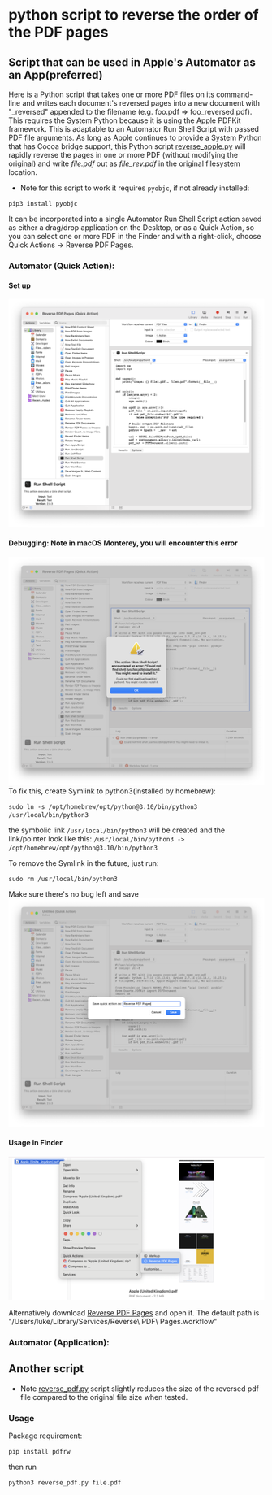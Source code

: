 # python script to reverse the order of the PDF pages

## Script that can be used in Apple's Automator as an App(preferred)
Here is a Python script that takes one or more PDF files on its command-line and writes each document's reversed pages into a new document with "_reversed" appended to the filename (e.g. foo.pdf => foo_reversed.pdf). This requires the System Python because it is using the Apple PDFKit framework. This is adaptable to an Automator Run Shell Script with passed PDF file arguments. As long as Apple continues to provide a System Python that has Cocoa bridge support, this Python script [reverse_apple.py](src/mac/reverse_apple.py) will rapidly reverse the pages in one or more PDF (without modifying the original) and write *file.pdf* out as *file_rev.pdf* in the original filesystem location. 
* Note for this script to work it requires ```pyobjc```, if not already installed:
```
pip3 install pyobjc
```
It can be incorporated into a single Automator Run Shell Script action saved as either a drag/drop application on the Desktop, or as a Quick Action, so you can select one or more PDF in the Finder and with a right-click, choose Quick Actions -> Reverse PDF Pages.
### Automator (Quick Action):
#### Set up
![Automator Quick Action](img/Automator%20Quick%20Action.png "Automator Quick Action")
#### Debugging: Note in macOS Monterey, you will encounter this error
![Automator Quick Action Error](img/shell_error.png "Automator Quick Action Error")
To fix this, create Symlink to python3(installed by homebrew):
```
sudo ln -s /opt/homebrew/opt/python@3.10/bin/python3 /usr/local/bin/python3
```
the symbolic link `/usr/local/bin/python3` will be created and the link/pointer look like this: `/usr/local/bin/python3 -> /opt/homebrew/opt/python@3.10/bin/python3`

To remove the Symlink in the future, just run:
```
sudo rm /usr/local/bin/python3
```
Make sure there's no bug left and save
![Save Quick Action](img/save_quick_action.png "Save Quick Action")
#### Usage in Finder
![Finder Quick Action](img/finder_quick_action_usage.png "Finder Quick Action")

Alternatively download [Reverse PDF Pages](src/mac/Reverse%20PDF%20Pages.workflow) and open it. The default path is "/Users/luke/Library/Services/Reverse\ PDF\ Pages.workflow"
### Automator (Application):

## Another script
* Note [reverse_pdf.py](src/reverse_pdf.py) script slightly reduces the size of the reversed pdf file compared to the original file size when tested.
### Usage
Package requirement:
```
pip install pdfrw
```
then run 
```
python3 reverse_pdf.py file.pdf
```
